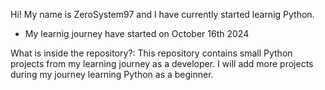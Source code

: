 Hi!
My name is ZeroSystem97 and I have currently started learnig Python.
- My learnig journey have started on October 16th 2024

What is inside the repository?:
This repository contains small Python projects from my learning journey as a developer.
I will add more projects during my journey learning Python as a beginner.
